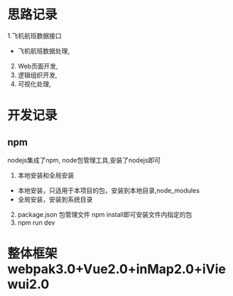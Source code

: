 # 思路记录
1.飞机航班数据接口 
[](https://blog.csdn.net/GISShiXiSheng/article/details/80639567)
* 飞机航班数据处理,
2. Web页面开发,
3. 逻辑组织开发,
4. 可视化处理,
# 开发记录
##  npm
nodejs集成了npm, node包管理工具,安装了nodejs即可
[](http://www.runoob.com/nodejs/nodejs-npm.html)
[](https://www.cnblogs.com/chyingp/p/npm.html)
1. 本地安装和全局安装
* 本地安装，只适用于本项目的包，安装到本地目录,node_modules
* 全局安装，安装到系统目录
2. package.json 包管理文件
npm install即可安装文件内指定的包
3. npm run dev
# 整体框架 webpak3.0+Vue2.0+inMap2.0+iViewui2.0
